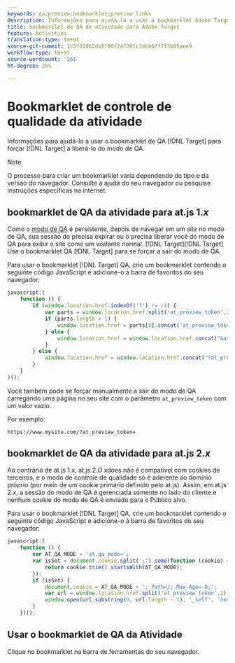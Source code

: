 ```yaml
---
keywords: qa;preview;bookmarklet;preview links
description: Informações para ajudá-lo a usar o bookmarklet Adobe Target QA para forçar o Público alvo a liberá-lo do modo de QA.
title: bookmarklet de QA de atividade para Adobe Target
feature: Activities
translation-type: tm+mt
source-git-commit: 1c5fd1062da5f90f24720fc3deb67f7f3b05aee9
workflow-type: tm+mt
source-wordcount: '261'
ht-degree: 26%

---
```



# Bookmarklet de controle de qualidade da atividade

Informações para ajudá-lo a usar o bookmarklet de QA [!DNL Target] para forçar [!DNL Target] a liberá-lo do modo de QA.

>[!NOTE]
>
>O processo para criar um bookmarklet varia dependendo do tipo e da versão do navegador. Consulte a ajuda do seu navegador ou pesquise instruções específicas na internet.

## bookmarklet de QA da atividade para at.js 1.*x* 

Como o [modo de QA](/help/c-activities/c-activity-qa/activity-qa.md) é persistente, depois de navegar em um site no modo de QA, sua sessão do precisa expirar ou o precisa liberar você do modo de QA para exibir o site como um visitante normal. [!DNL Target][!DNL Target] Use o bookmarklet QA [!DNL Target] para se forçar a sair do modo de QA.

Para usar o bookmarklet [!DNL Target] QA, crie um bookmarklet contendo o seguinte código JavaScript e adicione-o à barra de favoritos do seu navegador:

```javascript
javascript:(
    function () {
        if (window.location.href.indexOf('?') != -1) {
            var parts = window.location.href.split('at_preview_token',2);
            if (parts.length > 1) {
                window.location.href = parts[0].concat('at_preview_token=');
            } else {
                window.location.href = window.location.href.concat("&at_preview_token=")
            }
        } else {
            window.location.href = window.location.href.concat("?at_preview_token=")
        }
    }
)();
```

Você também pode se forçar manualmente a sair do modo de QA carregando uma página no seu site com o parâmetro `at_preview_token` com um valor vazio.

Por exemplo:

`https://www.mysite.com/?at_preview_token=`

## bookmarklet de QA da atividade para at.js 2.*x* 

Ao contrário de at.js 1.*x*, at.js 2.*O* xdoes não é compatível com cookies de terceiros, e o modo de controle de qualidade só é aderente ao domínio próprio (por meio de um cookie primário definido pelo at.js). Assim, em at.js 2.*x*, a sessão do modo de QA é gerenciada somente no lado do cliente e nenhum cookie do modo de QA é enviado para o Público alvo.

Para usar o bookmarklet [!DNL Target] QA, crie um bookmarklet contendo o seguinte código JavaScript e adicione-o à barra de favoritos do seu navegador:

```javascript
javascript:(
    function () {
        var AT_QA_MODE = 'at_qa_mode=';
        var isSet = document.cookie.split(';').some(function (cookie) {
            return cookie.trim().startsWith(AT_QA_MODE);
        });
        if (isSet) {
            document.cookie = AT_QA_MODE + '; Path=/; Max-Age=-0;';
            var url = window.location.href.split('at_preview_token',2)[0];
            window.open(url.substring(0, url.length - 1), '_self', 'noreferrer');
        }
    })();
```

## Usar o bookmarklet de QA da Atividade

Clique no bookmarklet na barra de ferramentas do seu navegador.

